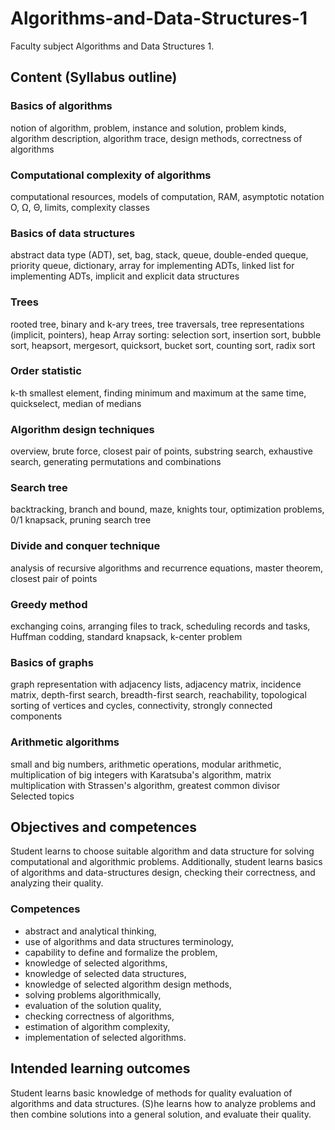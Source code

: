 # Algorithms-and-Data-Structures-1
Faculty subject Algorithms and Data Structures 1.
## Content (Syllabus outline)
### Basics of algorithms
notion of algorithm, problem,
instance and solution, problem kinds, algorithm
description, algorithm trace, design methods,
correctness of algorithms  
### Computational complexity of algorithms 
computational resources, models of computation, RAM, asymptotic
notation O, Ω, Θ, limits, complexity classes
### Basics of data structures
abstract data type (ADT), set,
bag, stack, queue, double-ended queque, priority
queue, dictionary, array for implementing ADTs, linked
list for implementing ADTs, implicit and explicit data
structures
### Trees
rooted tree, binary and k-ary trees, tree
traversals, tree representations (implicit, pointers), heap
Array sorting: selection sort, insertion sort, bubble sort,
heapsort, mergesort, quicksort, bucket sort, counting
sort, radix sort
### Order statistic
k-th smallest element, finding minimum
and maximum at the same time, quickselect, median of
medians
### Algorithm design techniques
overview, brute force,
closest pair of points, substring search, exhaustive
search, generating permutations and combinations
### Search tree
backtracking, branch and bound, maze,
knights tour, optimization problems, 0/1 knapsack,
pruning search tree
### Divide and conquer technique
analysis of recursive
algorithms and recurrence equations, master theorem,
closest pair of points
### Greedy method
exchanging coins, arranging files to
track, scheduling records and tasks, Huffman codding,
standard knapsack, k-center problem
### Basics of graphs
graph representation with adjacency
lists, adjacency matrix, incidence matrix, depth-first
search, breadth-first search, reachability, topological
sorting of vertices and cycles, connectivity, strongly
connected components
### Arithmetic algorithms
small and big numbers,
arithmetic operations, modular arithmetic,
multiplication of big integers with Karatsuba's
algorithm, matrix multiplication with Strassen's
algorithm, greatest common divisor  
Selected topics
## Objectives and competences
Student learns to choose suitable algorithm and data
structure for solving computational and algorithmic
problems. Additionally, student learns basics of
algorithms and data-structures design, checking their
correctness, and analyzing their quality.
### Competences
- abstract and analytical thinking,
- use of algorithms and data structures terminology,
- capability to define and formalize the problem,
- knowledge of selected algorithms,
- knowledge of selected data structures,
- knowledge of selected algorithm design methods,
- solving problems algorithmically,
- evaluation of the solution quality,
- checking correctness of algorithms,
- estimation of algorithm complexity,
- implementation of selected algorithms.
## Intended learning outcomes
Student learns basic knowledge of methods for quality
evaluation of algorithms and data structures. (S)he
learns how to analyze problems and then combine
solutions into a general solution, and evaluate their
quality.
